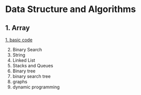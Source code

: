 # Data Structure and Algorithms

## 1. Array

[1. basic code](Array/basic.cpp)

2. Binary Search
3. String
4. Linked List
5. Stacks and Queues
6. Binary tree
7. binary search tree
8. graphs
9. dynamic programming
